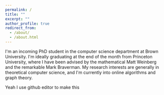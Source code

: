 ```yaml
---
permalink: /
title: ""
excerpt: ""
author_profile: true
redirect_from: 
  - /about/
  - /about.html
---
```

I'm an incoming PhD student in the computer science department at Brown University. I'm ideally graduating at the end of the month from Princeton University, where I have been advised by the mathematical Matt Weinberg and the remarkable Mark Braverman. My research interests are generally in theoretical computer science, and I'm currently into online algorithms and graph theory.
  
Yeah I use github editor to make this
